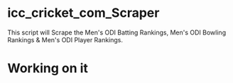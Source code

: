 # icc_cricket_com_Scraper
This script will Scrape the Men's ODI Batting Rankings, Men's ODI Bowling Rankings &amp; Men's ODI Player Rankings. 
# Working on it
